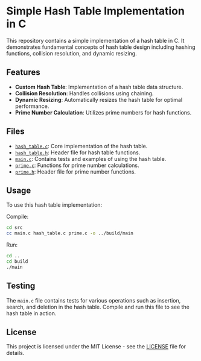 # Simple Hash Table Implementation in C

This repository contains a simple implementation of a hash table in C. It demonstrates fundamental concepts of hash table design including hashing functions, collision resolution, and dynamic resizing.

## Features

- **Custom Hash Table**: Implementation of a hash table data structure.
- **Collision Resolution**: Handles collisions using chaining.
- **Dynamic Resizing**: Automatically resizes the hash table for optimal performance.
- **Prime Number Calculation**: Utilizes prime numbers for hash functions.

## Files

- [`hash_table.c`](https://github.com/malewicz1337/hash-table-c/blob/main/src/hash_table.c): Core implementation of the hash table.
- [`hash_table.h`](https://github.com/malewicz1337/hash-table-c/blob/main/src/hash_table.h): Header file for hash table functions.
- [`main.c`](https://github.com/malewicz1337/hash-table-c/blob/main/src/main.c): Contains tests and examples of using the hash table.
- [`prime.c`](https://github.com/malewicz1337/hash-table-c/blob/main/src/prime.c): Functions for prime number calculations.
- [`prime.h`](https://github.com/malewicz1337/hash-table-c/blob/main/src/prime.h): Header file for prime number functions.

## Usage

To use this hash table implementation:

Compile:

```bash
cd src
cc main.c hash_table.c prime.c -o ../build/main
```

Run:

```bash
cd ..
cd build
./main
```

## Testing

The `main.c` file contains tests for various operations such as insertion, search, and deletion in the hash table. Compile and run this file to see the hash table in action.

## License

This project is licensed under the MIT License - see the [LICENSE](https://github.com/malewicz1337/hash-table-c/blob/main/LICENSE) file for details.